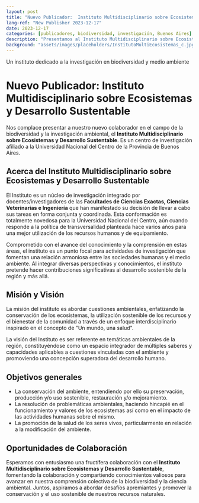 ```yaml
---
layout: post
title: "Nuevo Publicador:  Instituto Multidisciplinario sobre Ecosistemas y Desarrollo Sustentable"
lang-ref: "New Publisher 2023-12-17"
date: 2023-12-17
categories: [publicadores, biodiversidad, investigación, Buenos Aires]
description: "Presentamos al Instituto Multidisciplinario sobre Ecosistemas y Desarrollo Sustentable, un instituto dedicado a la investigación en biodiversidad y medio ambiente."
background: "assets/images/placeholders/InstitutoMultiEcosistemas_c.jpg"
---
```


Un instituto dedicado a la investigación en biodiversidad y medio ambiente

# Nuevo Publicador: Instituto Multidisciplinario sobre Ecosistemas y Desarrollo Sustentable

Nos complace presentar a nuestro nuevo colaborador en el campo de la biodiversidad y la investigación ambiental, el **Instituto Multidisciplinario sobre Ecosistemas y Desarrollo Sustentable**. Es un centro de investigación afiliado a la Universidad Nacional del Centro de la Provincia de Buenos Aires. 

## Acerca del Instituto Multidisciplinario sobre Ecosistemas y Desarrollo Sustentable

El Instituto es un núcleo de investigación integrado por docentes/investigadores de las **Facultades de Ciencias Exactas, Ciencias Veterinarias e Ingeniería** que han manifestado su decisión de llevar a cabo sus tareas en forma conjunta y coordinada. Esta conformación es totalmente novedosa para la Universidad Nacional del Centro, aún cuando responde a la política de transversalidad planteada hace varios años para una mejor utilización de los recursos humanos y de equipamiento.


Comprometido con el avance del conocimiento y la comprensión en estas áreas, el instituto es un punto focal para actividades de investigación que fomentan una relación armoniosa entre las sociedades humanas y el medio ambiente. Al integrar diversas perspectivas y conocimientos, el instituto pretende hacer contribuciones significativas al desarrollo sostenible de la región y más allá.

## Misión y Visión

La misión del instituto es abordar cuestiones ambientales, enfatizando la conservación de los ecosistemas, la utilización sostenible de los recursos y el bienestar de la comunidad a través de un enfoque interdisciplinario inspirado en el concepto de "Un mundo, una salud".

La visión del Instituto es ser referente en temáticas ambientales de la región, constituyéndose como un espacio integrador de múltiples saberes y capacidades aplicables a cuestiones vinculadas con el ambiente y promoviendo una concepción superadora del desarrollo humano.

## Objetivos generales

* La conservación del ambiente, entendiendo por ello su preservación, producción y/o uso sostenible, restauración y/o mejoramiento.
* La resolución de problemáticas ambientales, haciendo hincapié en el funcionamiento y valores de los ecosistemas así como en el impacto de las actividades humanas sobre el mismo.
* La promoción de la salud de los seres vivos, particularmente en relación a la modificación del ambiente.


## Oportunidades de Colaboración

Esperamos con entusiasmo una fructífera colaboración con el **Instituto Multidisciplinario sobre Ecosistemas y Desarrollo Sustentable**, fomentando la colaboración y compartiendo conocimientos valiosos para avanzar en nuestra comprensión colectiva de la biodiversidad y la ciencia ambiental. Juntos, aspiramos a abordar desafíos apremiantes y promover la conservación y el uso sostenible de nuestros recursos naturales.


